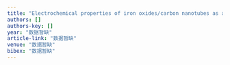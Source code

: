 ```yaml
---
title: "Electrochemical properties of iron oxides/carbon nanotubes as anode material for lithium ion batteries"
authors: []
authors-key: []
year: "数据暂缺"
article-link: "数据暂缺"
venue: "数据暂缺"
bibex: "数据暂缺"
---
```

